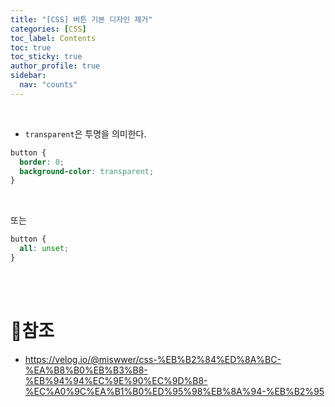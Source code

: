 ```yaml
---
title: "[CSS] 버튼 기본 디자인 제거"
categories: [CSS]
toc_label: Contents
toc: true
toc_sticky: true
author_profile: true
sidebar:
  nav: "counts"
---
```


<br>

- `transparent`은 투명을 의미한다.

```css
button {
  border: 0;
  background-color: transparent;
}
```

<br>

또는

```css
button {
  all: unset;
}
```

<br><br>

# 📎참조

- https://velog.io/@miswwer/css-%EB%B2%84%ED%8A%BC-%EA%B8%B0%EB%B3%B8-%EB%94%94%EC%9E%90%EC%9D%B8-%EC%A0%9C%EA%B1%B0%ED%95%98%EB%8A%94-%EB%B2%95
